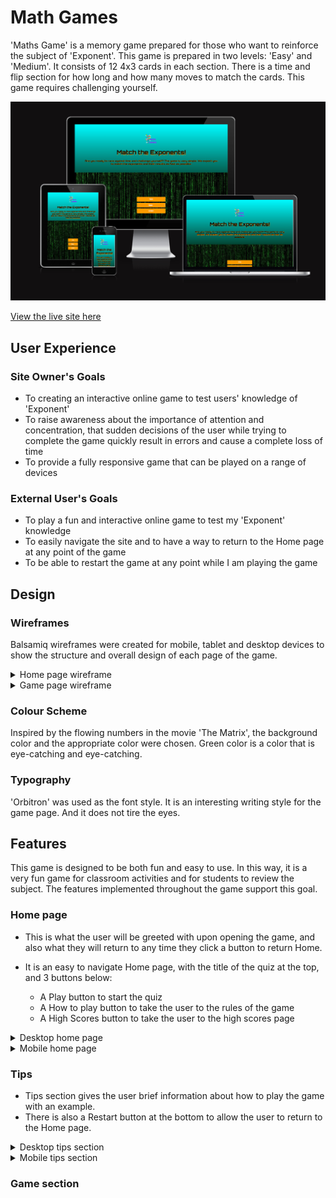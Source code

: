 # Math Games
'Maths Game' is a memory game prepared for those who want to reinforce the subject of 'Exponent'. 
This game is prepared in two levels: 'Easy' and 'Medium'. It consists of 12 4x3 cards in each section. 
There is a time and flip section for how long and how many moves to match the cards. 
This game requires challenging yourself.

![Math Games shown on a range of devices](docs/features/math-games.png)

[View the live site here](https://techistem.github.io/memory-game/)

## User Experience
### Site Owner's Goals
- To creating an interactive online game to test users' knowledge of 'Exponent'
- To raise awareness about the importance of attention and concentration, that sudden decisions of the user
 while trying to complete the game quickly result in errors and cause a complete loss of time
- To provide a fully responsive game that can be played on a range of devices
### External User's Goals
- To play a fun and interactive online game to test my 'Exponent' knowledge
- To easily navigate the site and to have a way to return to the Home page at any point of the game
- To be able to restart the game at any point while I am playing the game
## Design
### Wireframes
Balsamiq wireframes were created for mobile, tablet and desktop devices to show the structure and overall design of each page of the game.
<details><summary>Home page wireframe</summary>

![Home page wireframe](docs/wireframes/homepage.png)
</details>
<details><summary>Game page wireframe</summary>

![Game page wireframe](docs/wireframes/game-page.png)
</details>


### Colour Scheme
Inspired by the flowing numbers in the movie 'The Matrix', the background color and the appropriate color were chosen. Green color is a color that is eye-catching and eye-catching.
### Typography
'Orbitron' was used as the font style. It is an interesting writing style for the game page. And it does not tire the eyes.
## Features
This game is designed to be both fun and easy to use. In this way, it is a very fun game for classroom activities and for students to review the subject. The features implemented throughout the game support this goal.
### Home page
-  This is what the user will be greeted with upon opening the game, and also what they will return to any time they click a button to return Home.
- It is an easy to navigate Home page, with the title of the quiz at the top, and 3 buttons below:
    
    - A Play button to start the quiz
    - A How to play button to take the user to the rules of the game
    - A High Scores button to take the user to the high scores page

<details><summary>Desktop home page</summary>

![Desktop home page](docs/features/home-page-desktop.png)
</details>
<details><summary>Mobile home page</summary>

![Mobile home page](docs/features/home-page-mobile.png)
</details>

### Tips
- Tips section gives the user brief information about how to play the game with an example.
- There is also a Restart button at the bottom to allow the user to return to the Home page.

<details><summary>Desktop tips section</summary>

![Desktop tips section](ddocs/features/tips-desktop.png)
</details>
<details><summary>Mobile tips section</summary>

![Mobile how to play section](docs/features/tips-mobile.png)
</details>

### Game section






